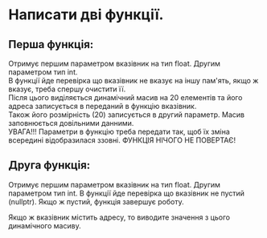 # Написати дві функції.

## Перша функція:

Отримує першим параметром вказівник на тип float. Другим параметром тип int.  
В функції йде перевірка що вказівник не вказує на іншу пам'ять, якщо ж вказує, треба спершу очистити її.  
Після цього виділяється динамічний масив на 20 елементів та його адреса записується в переданий в функцію вказівник.  
Також його розмірність (20) записується в другий параметр. Масив заповнюється довільними данними.  
УВАГА!!! Параметри в функцію треба передати так, щоб їх зміна всередині відобразилася ззовні. ФУНКЦІЯ НІЧОГО НЕ ПОВЕРТАЄ!  

## Друга функція:  

Отримує першим параметром вказівник на тип float. Другим параметром тип int. В функції йде перевірка що вказівник не пустий (nullptr). Якщо ж пустий, функція завершує роботу.  

Якщо ж вказівник містить адресу, то виводите значення з цього динамічного масиву.  
